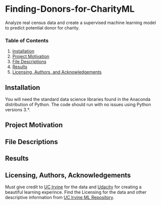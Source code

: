# Finding-Donors-for-CharityML
Analyze real census data and create a supervised machine learning model to predict potential donor for charity.

### Table of Contents

1. [Installation](#installation)
2. [Project Motivation](#motivation)
3. [File Descriptions](#files)
4. [Results](#results)
5. [Licensing, Authors, and Acknowledgements](#licensing)

## Installation <a name="installation"></a>

You will need the standard data science libraries found in the Anaconda distribution of Python.  The code should run with no issues using Python versions 3.*.  

## Project Motivation<a name="motivation"></a>

## File Descriptions <a name="files"></a>

## Results<a name="results"></a>

## Licensing, Authors, Acknowledgements<a name="licensing"></a>

Must give credit to [UC Irvine](https://archive.ics.uci.edu/ml/datasets/Census+Income) for the data and   [Udacity](https://www.udacity.com/courses/all) for creating a beautiful learning experince.  Find the Licensing for the data and other descriptive information from [UC Irvine ML Repository](https://archive.ics.uci.edu/ml/datasets/Census+Income).
